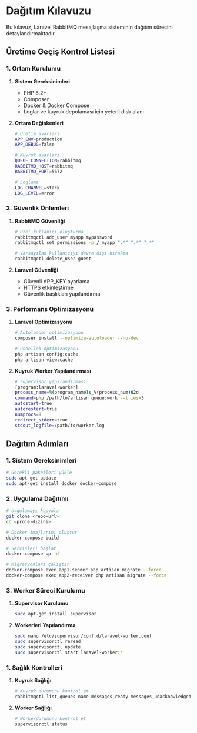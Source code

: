 # Dağıtım Kılavuzu

Bu kılavuz, Laravel RabbitMQ mesajlaşma sisteminin dağıtım sürecini detaylandırmaktadır.

## Üretime Geçiş Kontrol Listesi

### 1. Ortam Kurulumu

1. **Sistem Gereksinimleri**
   - PHP 8.2+
   - Composer
   - Docker & Docker Compose
   - Loglar ve kuyruk depolaması için yeterli disk alanı

2. **Ortam Değişkenleri**

   ```bash
   # Üretim ayarları
   APP_ENV=production
   APP_DEBUG=false
   
   # Kuyruk ayarları
   QUEUE_CONNECTION=rabbitmq
   RABBITMQ_HOST=rabbitmq
   RABBITMQ_PORT=5672
   
   # Loglama
   LOG_CHANNEL=stack
   LOG_LEVEL=error
   ```

### 2. Güvenlik Önlemleri

1. **RabbitMQ Güvenliği**

   ```bash
   # Özel kullanıcı oluşturma
   rabbitmqctl add_user myapp mypassword
   rabbitmqctl set_permissions -p / myapp ".*" ".*" ".*"
   
   # Varsayılan kullanıcıyı devre dışı bırakma
   rabbitmqctl delete_user guest
   ```

2. **Laravel Güvenliği**
   - Güvenli APP_KEY ayarlama
   - HTTPS etkinleştirme
   - Güvenlik başlıkları yapılandırma

### 3. Performans Optimizasyonu

1. **Laravel Optimizasyonu**

   ```bash
   # Autoloader optimizasyonu
   composer install --optimize-autoloader --no-dev
   
   # Önbellek optimizasyonu
   php artisan config:cache
   php artisan view:cache
   ```

2. **Kuyruk Worker Yapılandırması**

   ```bash
   # Supervisor yapılandırması
   [program:laravel-worker]
   process_name=%(program_name)s_%(process_num)02d
   command=php /path/to/artisan queue:work --tries=3
   autostart=true
   autorestart=true
   numprocs=8
   redirect_stderr=true
   stdout_logfile=/path/to/worker.log
   ```

## Dağıtım Adımları

### 1. Sistem Gereksinimleri

```bash
# Gerekli paketleri yükle
sudo apt-get update
sudo apt-get install docker docker-compose
```

### 2. Uygulama Dağıtımı

```bash
# Uygulamayı kopyala
git clone <repo-url>
cd <proje-dizini>

# Docker imajlarını oluştur
docker-compose build

# Servisleri başlat
docker-compose up -d

# Migrasyonları çalıştır
docker-compose exec app1-sender php artisan migrate --force
docker-compose exec app2-receiver php artisan migrate --force
```

### 3. Worker Süreci Kurulumu

1. **Supervisor Kurulumu**

   ```bash
   sudo apt-get install supervisor
   ```

2. **Workerleri Yapılandırma**

   ```bash
   sudo nano /etc/supervisor/conf.d/laravel-worker.conf
   sudo supervisorctl reread
   sudo supervisorctl update
   sudo supervisorctl start laravel-worker:*
   ```

### 1. Sağlık Kontrolleri

1. **Kuyruk Sağlığı**

   ```bash
   # Kuyruk durumunu kontrol et
   rabbitmqctl list_queues name messages_ready messages_unacknowledged
   ```

2. **Worker Sağlığı**

   ```bash
   # Workerdurumunu kontrol et
   supervisorctl status
   ```
